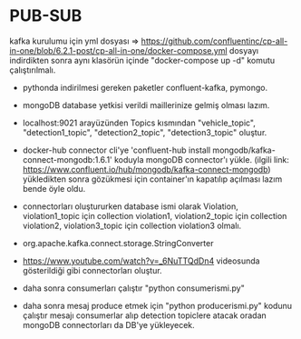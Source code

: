 # PUB-SUB

kafka kurulumu için yml dosyası => https://github.com/confluentinc/cp-all-in-one/blob/6.2.1-post/cp-all-in-one/docker-compose.yml
dosyayı indirdikten sonra aynı klasörün içinde "docker-compose up -d" komutu çalıştırılmalı.

- pythonda indirilmesi gereken paketler confluent-kafka, pymongo.
- mongoDB database yetkisi verildi maillerinize gelmiş olması lazım.

- localhost:9021 arayüzünden Topics kısmından "vehicle_topic", "detection1_topic", "detection2_topic", "detection3_topic" oluştur.
- docker-hub connector cli'ye 'confluent-hub install mongodb/kafka-connect-mongodb:1.6.1' koduyla mongoDB connector'ı yükle. (ilgili link: https://www.confluent.io/hub/mongodb/kafka-connect-mongodb) yükledikten sonra gözükmesi için container'ın kapatılıp açılması lazım bende öyle oldu.
- connectorları oluştururken database ismi olarak Violation, violation1_topic için collection violation1,  violation2_topic için collection violation2,  violation3_topic için collection violation3 olmalı.
- org.apache.kafka.connect.storage.StringConverter
- https://www.youtube.com/watch?v=_6NuTTQdDn4 videosunda gösterildiği gibi connectorları oluştur.
- daha sonra consumerları çalıştır "python consumerismi.py"
- daha sonra mesaj produce etmek için "python producerismi.py" kodunu çalıştır mesajı consumerlar alıp detection topiclere atacak oradan mongoDB connectorları da DB'ye
yükleyecek.
